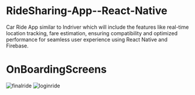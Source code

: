 # RideSharing-App--React-Native
Car Ride App similar to Indriver which will include the features like real-time location tracking, fare estimation, ensuring compatibility and optimized performance for seamless user experience using React Native and Firebase.

# OnBoardingScreens

![finalride](https://github.com/hussnainshafiul/RideSharing-App--React-Native/assets/106338425/6f2eca9a-3acc-486d-835b-0a65990eeca2)        ![loginride](https://github.com/hussnainshafiul/RideSharing-App--React-Native/assets/106338425/b4aad636-915d-46e1-9f72-92ae081b9b31)



